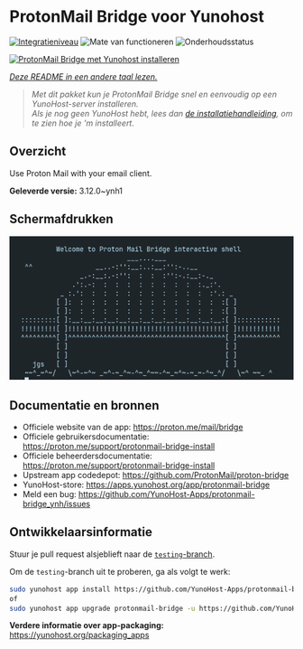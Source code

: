 <!--
NB: Deze README is automatisch gegenereerd door <https://github.com/YunoHost/apps/tree/master/tools/readme_generator>
Hij mag NIET handmatig aangepast worden.
-->

# ProtonMail Bridge voor Yunohost

[![Integratieniveau](https://dash.yunohost.org/integration/protonmail-bridge.svg)](https://ci-apps.yunohost.org/ci/apps/protonmail-bridge/) ![Mate van functioneren](https://ci-apps.yunohost.org/ci/badges/protonmail-bridge.status.svg) ![Onderhoudsstatus](https://ci-apps.yunohost.org/ci/badges/protonmail-bridge.maintain.svg)

[![ProtonMail Bridge met Yunohost installeren](https://install-app.yunohost.org/install-with-yunohost.svg)](https://install-app.yunohost.org/?app=protonmail-bridge)

*[Deze README in een andere taal lezen.](./ALL_README.md)*

> *Met dit pakket kun je ProtonMail Bridge snel en eenvoudig op een YunoHost-server installeren.*  
> *Als je nog geen YunoHost hebt, lees dan [de installatiehandleiding](https://yunohost.org/install), om te zien hoe je 'm installeert.*

## Overzicht

Use Proton Mail with your email client.


**Geleverde versie:** 3.12.0~ynh1

## Schermafdrukken

![Schermafdrukken van ProtonMail Bridge](./doc/screenshots/screenshot.png)

## Documentatie en bronnen

- Officiele website van de app: <https://proton.me/mail/bridge>
- Officiele gebruikersdocumentatie: <https://proton.me/support/protonmail-bridge-install>
- Officiele beheerdersdocumentatie: <https://proton.me/support/protonmail-bridge-install>
- Upstream app codedepot: <https://github.com/ProtonMail/proton-bridge>
- YunoHost-store: <https://apps.yunohost.org/app/protonmail-bridge>
- Meld een bug: <https://github.com/YunoHost-Apps/protonmail-bridge_ynh/issues>

## Ontwikkelaarsinformatie

Stuur je pull request alsjeblieft naar de [`testing`-branch](https://github.com/YunoHost-Apps/protonmail-bridge_ynh/tree/testing).

Om de `testing`-branch uit te proberen, ga als volgt te werk:

```bash
sudo yunohost app install https://github.com/YunoHost-Apps/protonmail-bridge_ynh/tree/testing --debug
of
sudo yunohost app upgrade protonmail-bridge -u https://github.com/YunoHost-Apps/protonmail-bridge_ynh/tree/testing --debug
```

**Verdere informatie over app-packaging:** <https://yunohost.org/packaging_apps>
